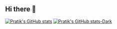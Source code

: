 ## Hi there 👋

<!--
**pat-glitch/pat-glitch** is a ✨ _special_ ✨ repository because its `README.md` (this file) appears on your GitHub profile.

Here are some ideas to get you started:

- 🔭 I’m currently working on ...
- 🌱 I’m currently learning ...
- 👯 I’m looking to collaborate on ...
- 🤔 I’m looking for help with ...
- 💬 Ask me about ...
- 📫 How to reach me: ...
- 😄 Pronouns: ...
- ⚡ Fun fact: ...
-->
[![Pratik's GitHub stats](https://github-readme-stats.vercel.app/api?username=pat-glitch)](https://github.com/pat-glitch/github-readme-stats)
[![Pratik's GitHub stats-Dark](https://github-readme-stats.vercel.app/api?username=pat-glitch&show_icons=true&theme=dark#gh-dark-mode-only)](https://github.com/anuraghazra/github-readme-stats#gh-dark-mode-only)
